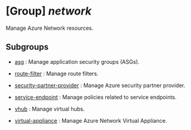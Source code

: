 # [Group] _network_

Manage Azure Network resources.

## Subgroups

- [asg](/Commands/network/asg/readme.md)
: Manage application security groups (ASGs).

- [route-filter](/Commands/network/route-filter/readme.md)
: Manage route filters.

- [security-partner-provider](/Commands/network/security-partner-provider/readme.md)
: Manage Azure security partner provider.

- [service-endpoint](/Commands/network/service-endpoint/readme.md)
: Manage policies related to service endpoints.

- [vhub](/Commands/network/vhub/readme.md)
: Manage virtual hubs.

- [virtual-appliance](/Commands/network/virtual-appliance/readme.md)
: Manage Azure Network Virtual Appliance.
